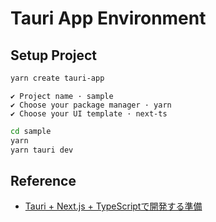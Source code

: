 # Tauri App Environment

## Setup Project
```sh
yarn create tauri-app
```
```
✔ Project name · sample
✔ Choose your package manager · yarn
✔ Choose your UI template · next-ts
```
```sh
cd sample
yarn
yarn tauri dev
```

## Reference
- [Tauri + Next.js + TypeScriptで開発する準備](https://zenn.dev/razokulover/articles/8125f0facfce36)
